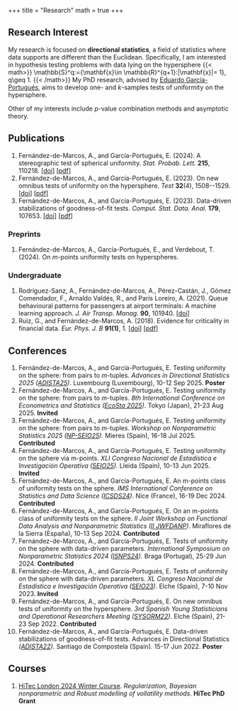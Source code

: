 +++
title = "Research"
math = true
+++

## Research Interest

My research is focused on **directional statistics**, a field of statistics where data supports are different than the Euclidean. Specifically, I am interested in hypothesis testing problems with data lying on the hypersphere 
{{< math>}}
\mathbb{S}^q:=\{\mathbf{x}\in \mathbb{R}^{q+1}:\|\mathbf{x}\|= 1\}, q\geq 1.
{{< /math>}}
My PhD research, advised by <a href="https://egarpor.github.io/" target="_blank">Eduardo García-Portugués</a>, aims to develop one- and $k$-samples tests of uniformity on the hypersphere.

Other of my interests include $p$-value combination methods and asymptotic theory.

## Publications

1. Fernández-de-Marcos, A., and García-Portugués, E. (2024). A stereographic test of spherical uniformity. *Stat. Probab. Lett.*&nbsp;**215**, 110218. [<a href="https://doi.org/10.1016/j.spl.2024.110218" target="_blank">doi</a>] [<a href="https://arxiv.org/pdf/2405.13531.pdf" target="_blank">pdf</a>]
1. Fernández-de-Marcos, A., and García-Portugués, E. (2023). On new omnibus tests of uniformity on the hypersphere. *Test*&nbsp;**32**(4), 1508--1529. [<a href="https://doi.org/10.1007/s11749-023-00882-x" target="_blank">doi</a>] [<a href="https://arxiv.org/pdf/2304.04519.pdf" target="_blank">pdf</a>]
1. Fernández-de-Marcos, A., and García-Portugués, E. (2023). Data-driven stabilizations of goodness-of-fit tests. *Comput. Stat. Data. Anal.*&nbsp;**179**, 107653. [<a href="https://doi.org/10.1016/j.csda.2022.107653" target="_blank">doi</a>] [<a href="https://arxiv.org/pdf/2112.01808.pdf" target="_blank">pdf</a>]

### Preprints
1. Fernández-de-Marcos, A., García-Portugués, E., and Verdebout, T. (2024). On $m$-points uniformity tests on hyperspheres.

### Undergraduate
1. Rodríguez-Sanz, A., Fernández-de-Marcos, A., Pérez-Castán, J., Gómez Comendador, F., Arnaldo Valdés, R., and París Loreiro, A. (2021). Queue behavioural patterns for passengers at airport terminals: A machine learning approach. *J. Air Transp. Manag.*&nbsp;**90**, 101940. [<a href="https://doi.org/10.1016/j.jairtraman.2020.101940" target="_blank">doi</a>]
1. Ruiz, G., and Fernández-de-Marcos, A. (2018). Evidence for criticality in financial data. *Eur. Phys. J. B*&nbsp;**91(1)**, 1. [<a href="https://doi.org/10.1140/epjb/e2017-80535-3" target="_blank">doi</a>] [<a href="https://arxiv.org/pdf/1702.06191.pdf" target="_blank">pdf</a>]

## Conferences
1. Fernández-de-Marcos, A., and García-Portugués, E. Testing uniformity on the sphere: from pairs to $m$-tuples. *Advances in Directional Statistics 2025 (<a href="https://math.uni.lu/midas/events/adista25/" target="_blank">ADISTA25</a>)*. Luxembourg (Luxembourg), 10-12 Sep 2025. **Poster**
1. Fernández-de-Marcos, A., and García-Portugués, E. Testing uniformity on the sphere: from pairs to $m$-tuples. *8th International Conference on Econometrics and Statistics (<a href="https://www.cmstatistics.org/EcoSta2025/index.php" target="_blank">EcoSta 2025</a>)*. Tokyo (Japan), 21-23 Aug 2025. **Invited**
1. Fernández-de-Marcos, A., and García-Portugués, E. Testing uniformity on the sphere: from pairs to $m$-tuples. *Workshop on Nonparametric Statistics 2025 (<a href="https://sites.google.com/view/wnpseio" target="_blank">NP-SEIO25</a>)*. Mieres (Spain), 16-18 Jul 2025. **Contributed**
1. Fernández-de-Marcos, A., and García-Portugués, E. Testing uniformity on the sphere via m-points. *XLI Congreso Nacional de Estadística e Investigación Operativa (<a href="https://seio2025.com/" target="_blank">SEIO25</a>)*. Lleida (Spain), 10-13 Jun 2025. **Invited**
1. Fernández-de-Marcos, A., and García-Portugués, E. An m-points class of uniformity tests on the sphere. *IMS International Conference on Statistics and Data Science (<a href="https://sites.google.com/view/ims-icsds2024/" target="_blank">ICSDS24</a>)*. Nice (France), 16-19 Dec 2024. **Contributed**
1. Fernández-de-Marcos, A., and García-Portugués, E. On an m-points class of uniformity tests on the sphere. *II Joint Workshop on Functional Data Analysis and Nonparametric Statistics (<a href="https://iiwfdanp.webnode.page/" target="_blank">II JWFDANP</a>)*. Miraflores de la Sierra (España), 10-13 Sep 2024. **Contributed**
1. Fernández-de-Marcos, A., and García-Portugués, E. Tests of uniformity on the sphere with data-driven parameters. *International Symposium on Nonparametric Statistics 2024 (<a href="https://w3.math.uminho.pt/ISNPS2024/" target="_blank">ISNPS24</a>)*. Braga (Portugal), 25-29 Jun 2024. **Contributed**
1. Fernández-de-Marcos, A., and García-Portugués, E. Tests of uniformity on the sphere with data-driven parameters. *XL Congreso Nacional de Estadística e Investigación Operativa (<a href="https://seio2023.com/" target="_blank">SEIO23</a>)*. Elche (Spain), 7-10 Nov 2023. **Invited**
1. Fernández-de-Marcos, A., and García-Portugués, E. On new omnibus tests of uniformity on the hypersphere. *3rd Spanish Young Statisticians and Operational Researchers Meeting (<a href="https://sysorm.umh.es/" target="_blank">SYSORM22</a>)*. Elche (Spain), 21-23 Sep 2022. **Contributed**
1. Fernández-de-Marcos, A., and García-Portugués, E. Data-driven stabilizations of goodness-of-fit tests. Advances in Directional Statistics *(<a href="http://eio.usc.es/pub/adista20/index.php/2-uncategorised/1-home" target="_blank">ADISTA22</a>)*. Santiago de Compostela (Spain). 15-17 Jun 2022. **Poster**

## Courses
1. <a href="https://www.hitecaction.org/london2024course.php" target="_blank">HiTec London 2024 Winter Course</a>. *Regularization, Bayesian nonparametric and Robust modelling of vollatility methods*. **HiTec PhD Grant**
